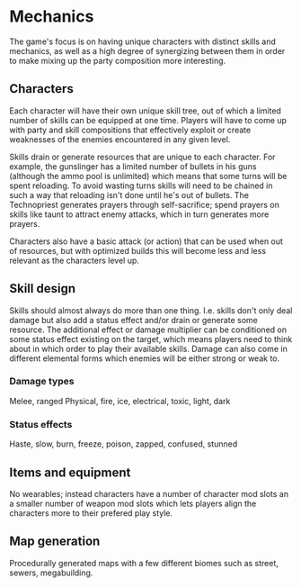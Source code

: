 # Mechanics
The game's focus is on having unique characters with distinct skills and mechanics, as well as a high degree of synergizing between them in order to make mixing up the party composition more interesting.

## Characters
Each character will have their own unique skill tree, out of which a limited number of skills can be equipped at one time. Players will have to come up with party and skill compositions that effectively exploit or create weaknesses of the enemies encountered in any given level.

Skills drain or generate resources that are unique to each character. For example, the gunslinger has a limited number of bullets in his guns (although the ammo pool is unlimited) which means that some turns will be spent reloading. To avoid wasting turns skills will need to be chained in such a way that reloading isn't done until he's out of bullets. The Technopriest generates prayers through self-sacrifice; spend prayers on skills like taunt to attract enemy attacks, which in turn generates more prayers.

Characters also have a basic attack (or action) that can be used when out of resources, but with optimized builds this will become less and less relevant as the characters level up.

## Skill design
Skills should almost always do more than one thing. I.e. skills don't only deal damage but also add a status effect and/or drain or generate some resource. The additional effect or damage multiplier can be conditioned on some status effect existing on the target, which means players need to think about in which order to play their available skills. Damage can also come in different elemental forms which enemies will be either strong or weak to.

### Damage types
Melee, ranged
Physical, fire, ice, electrical, toxic, light, dark

### Status effects
Haste, slow, burn, freeze, poison, zapped, confused, stunned

## Items and equipment
No wearables; instead characters have a number of character mod slots an a smaller number of weapon mod slots which lets players align the characters more to their prefered play style.

## Map generation
Procedurally generated maps with a few different biomes such as street, sewers, megabuilding.
